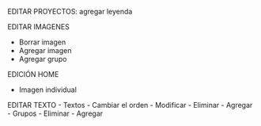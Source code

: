 EDITAR PROYECTOS: agregar leyenda

EDITAR IMAGENES
- Borrar imagen
- Agregar imagen
- Agregar grupo

EDICIÓN HOME
- Imagen individual

EDITAR TEXTO
	- Textos
		- Cambiar el orden
		- Modificar
		- Eliminar
		- Agregar
	- Grupos
		- Eliminar
		- Agregar

